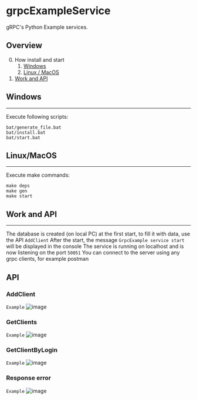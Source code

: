 # grpcExampleService
gRPC's Python Example services.
## Overview

0. How install and start
    1. [Windows](#Windows)
    2. [Linux / MacOS](#Linux/MacOS)
1. [Work and API](#Work-and-API)

## Windows
____
  Execute following scripts:
  ```commandline
  bat/generate_file.bat
  bat/install.bat
  bat/start.bat
  ```
  
## Linux/MacOS
____
  Execute make commands:
```shell
make deps
make gen
make start
```


## __Work and API__
____
The database is created (on local PC) at the first start, to fill it with data, use the API ``` AddClient ``` 
After the start, the message ``` GrpcExample service start ``` will be displayed in the console
The service is running on localhost and is now listening on the port ``` 50051 ```
You can connect to the server using any grpc clients, for example postman
  ## API
  ### AddClient
  ``` Example ```
  ![image](https://user-images.githubusercontent.com/29360277/193614940-9249afc0-1bbd-4acd-b5d9-c198b901440b.png)
  
  ### GetClients
  ``` Example ```
  ![image](https://user-images.githubusercontent.com/29360277/193615167-73d7f20d-38f7-444b-b75d-bd27ee7fabd5.png)
  
  ### GetClientByLogin
  ``` Example ```
  ![image](https://user-images.githubusercontent.com/29360277/193615477-f6e6837f-2732-4850-a41a-cdc47ae82b74.png)

  ### Response error
  ``` Example ```
  ![image](https://user-images.githubusercontent.com/29360277/193616015-cbc33c33-6012-47c0-92cc-604dc72dc972.png)

  

  
